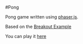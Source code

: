 #Pong

Pong game written using [phaser.js](https://github.com/photonstorm/phaser).

Based on the [Breakout Example](http://examples.phaser.io/_site/view_full.html?d=games&f=breakout.js&t=breakout)

You can play it [here](http://divideby5.com/pong/)
